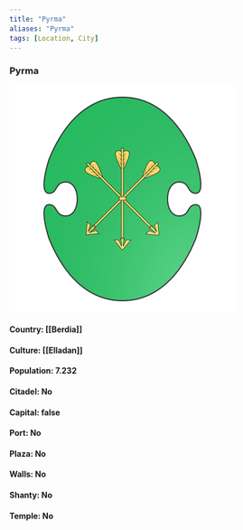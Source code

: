 ```yaml
---
title: "Pyrma"
aliases: "Pyrma"
tags: [Location, City]
---
```

### Pyrma
![](attachment/95c26b65a03e7162cba694d531d37876.svg)

#### Country: [[Berdia]]

#### Culture: [[Elladan]]

#### Population: 7.232

#### Citadel: No

#### Capital: false

#### Port: No

#### Plaza: No

#### Walls: No

#### Shanty: No

#### Temple: No

